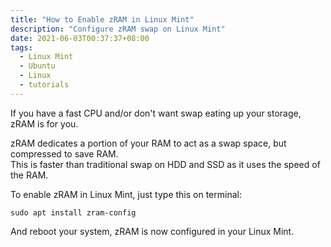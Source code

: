 ```yaml
---
title: "How to Enable zRAM in Linux Mint"
description: "Configure zRAM swap on Linux Mint"
date: 2021-06-03T00:37:37+08:00
tags:
  - Linux Mint
  - Ubuntu
  - Linux
  - tutorials
---
```

If you have a fast CPU and/or don't want swap eating up your storage, zRAM is for you.

zRAM dedicates a portion of your RAM to act as a swap space, but compressed to save RAM.\
This is faster than traditional swap on HDD and SSD as it uses the speed of the RAM.

To enable zRAM in Linux Mint, just type this on terminal:

`sudo apt install zram-config`

And reboot your system, zRAM is now configured in your Linux Mint.